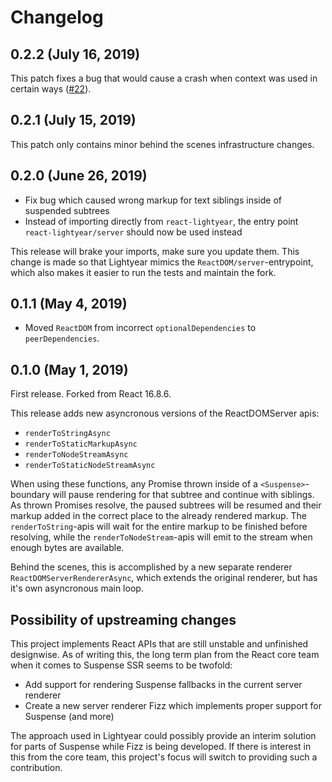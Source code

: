 # Changelog

## 0.2.2 (July 16, 2019)

This patch fixes a bug that would cause a crash when context was used in certain ways ([#22](https://github.com/Ephem/react-lightyear/issues/22)).

## 0.2.1 (July 15, 2019)

This patch only contains minor behind the scenes infrastructure changes.

## 0.2.0 (June 26, 2019)

* Fix bug which caused wrong markup for text siblings inside of suspended subtrees
* Instead of importing directly from `react-lightyear`, the entry point `react-lightyear/server` should now be used instead

This release will brake your imports, make sure you update them. This change is made so that Lightyear mimics the `ReactDOM/server`-entrypoint, which also makes it easier to run the tests and maintain the fork.

## 0.1.1 (May 4, 2019)

* Moved `ReactDOM` from incorrect `optionalDependencies` to `peerDependencies`.

## 0.1.0 (May 1, 2019)

First release. Forked from React 16.8.6.

This release adds new asyncronous versions of the ReactDOMServer apis:

* `renderToStringAsync`
* `renderToStaticMarkupAsync`
* `renderToNodeStreamAsync`
* `renderToStaticNodeStreamAsync`

When using these functions, any Promise thrown inside of a `<Suspense>`-boundary will pause rendering for that subtree and continue with siblings. As thrown Promises resolve, the paused subtrees will be resumed and their markup added in the correct place to the already rendered markup. The `renderToString`-apis will wait for the entire markup to be finished before resolving, while the `renderToNodeStream`-apis will emit to the stream when enough bytes are available.

Behind the scenes, this is accomplished by a new separate renderer `ReactDOMServerRendererAsync`, which extends the original renderer, but has it's own asyncronous main loop.

## Possibility of upstreaming changes

This project implements React APIs that are still unstable and unfinished designwise. As of writing this, the long term plan from the React core team when it comes to Suspense SSR seems to be twofold:

* Add support for rendering Suspense fallbacks in the current server renderer
* Create a new server renderer Fizz which implements proper support for Suspense (and more)

The approach used in Lightyear could possibly provide an interim solution for parts of Suspense while Fizz is being developed. If there is interest in this from the core team, this project's focus will switch to providing such a contribution.
